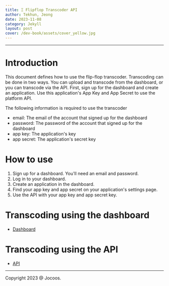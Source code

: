 ```yaml
---
title: Ξ Flipflop Transcoder API
author: Tekhun, Jeong
date: 2023-11-08
category: Jekyll
layout: post
cover: /dev-book/assets/cover_yellow.jpg
---
```


-------------
# Introduction
This document defines how to use the flip-flop transcoder. Transcoding can be done in two ways. You can upload and transcode from the dashboard, or you can transcode via the API. First, sign up for the dashboard and create an application. Use this application's App Key and App Secret to use the platform API.

The following information is required to use the transcoder
- email: The email of the account that signed up for the dashboard
- password: The password of the account that signed up for the dashboard
- app key: The application's key
- app secret: The application's secret key

# How to use
1. Sign up for a dashboard. You'll need an email and password.
2. Log in to your dashboard.
3. Create an application in the dashboard.
4. Find your app key and app secret on your application's settings page.
5. Use the API with your app key and app secret key.


# Transcoding using the dashboard
* [Dashboard](2023-11-08-Transcoder-Dashboard.html)

# Transcoding using the API
* [API](2023-11-08-Transcoder-API.html)

-------------
Copyright 2023 @ Jocoos.
